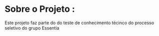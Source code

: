 # Sobre o Projeto :
<p>Este projeto faz parte do do teste de conhecimento técinco do processo seletivo do grupo Essentia </p>